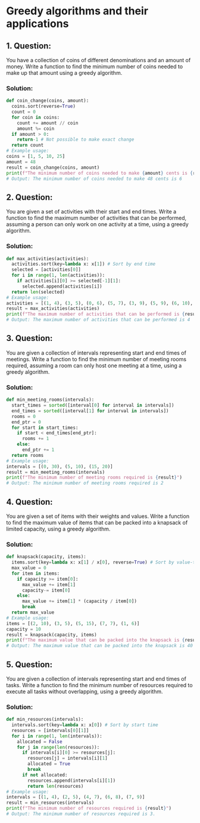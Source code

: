 # Greedy algorithms and their applications
## 1. **Question:**
You have a collection of coins of different denominations and an amount of money. Write a function to find the minimum number of coins needed to make up that amount using a greedy algorithm.
### Solution:
 ```python
 def coin_change(coins, amount):
   coins.sort(reverse=True)
   count = 0
   for coin in coins:
     count += amount // coin
     amount %= coin
   if amount > 0:
     return-1 # Not possible to make exact change
   return count
 # Example usage:
 coins = [1, 5, 10, 25]
 amount = 48
 result = coin_change(coins, amount)
 print(f"The minimum number of coins needed to make {amount} cents is {result}")
 # Output: The minimum number of coins needed to make 48 cents is 6
 ```
## 2. **Question:**
You are given a set of activities with their start and end times. Write a function to find the maximum number of activities that can be performed, assuming a person can only work on one activity at a time, using a greedy algorithm.
### Solution:
 ```python
 def max_activities(activities):
   activities.sort(key=lambda x: x[1]) # Sort by end time
   selected = [activities[0]]
   for i in range(1, len(activities)):
     if activities[i][0] >= selected[-1][1]:
       selected.append(activities[i])
   return len(selected)
 # Example usage:
 activities = [(1, 4), (3, 5), (0, 6), (5, 7), (3, 9), (5, 9), (6, 10), (8, 11), (8, 12), (2, 14), (12, 16)]
 result = max_activities(activities)
 print(f"The maximum number of activities that can be performed is {result}")
 # Output: The maximum number of activities that can be performed is 4
 ```
## 3. **Question:**
You are given a collection of intervals representing start and end times of meetings. Write a function to find the minimum number of meeting rooms required, assuming a room can only host one meeting at a time, using a greedy algorithm.
### Solution:
 ```python
 def min_meeting_rooms(intervals):
   start_times = sorted([interval[0] for interval in intervals])
   end_times = sorted([interval[1] for interval in intervals])
   rooms = 0
   end_ptr = 0
   for start in start_times:
     if start < end_times[end_ptr]:
       rooms += 1
     else:
       end_ptr += 1
   return rooms
 # Example usage:
 intervals = [(0, 30), (5, 10), (15, 20)]
 result = min_meeting_rooms(intervals)
 print(f"The minimum number of meeting rooms required is {result}")
 # Output: The minimum number of meeting rooms required is 2
 ```
## 4. **Question:**
You are given a set of items with their weights and values. Write a function to find the maximum value of items that can be packed into a knapsack of limited capacity, using a greedy algorithm.
### Solution:
 ```python
 def knapsack(capacity, items):
   items.sort(key=lambda x: x[1] / x[0], reverse=True) # Sort by value-to-weight ratio
   max_value = 0
   for item in items:
     if capacity >= item[0]:
       max_value += item[1]
       capacity-= item[0]
     else:
       max_value += item[1] * (capacity / item[0])
       break
   return max_value
 # Example usage:
 items = [(2, 10), (3, 5), (5, 15), (7, 7), (1, 6)]
 capacity = 10
 result = knapsack(capacity, items)
 print(f"The maximum value that can be packed into the knapsack is {result}")
 # Output: The maximum value that can be packed into the knapsack is 40
 ```
## 5. **Question:**
You are given a collection of intervals representing start and end times of tasks. Write a function to find the minimum number of resources required to execute all tasks without overlapping, using a greedy algorithm.
### Solution:
 ```python
 def min_resources(intervals):
   intervals.sort(key=lambda x: x[0]) # Sort by start time
   resources = [intervals[0][1]]
   for i in range(1, len(intervals)):
     allocated = False
     for j in range(len(resources)):
       if intervals[i][0] >= resources[j]:
         resources[j] = intervals[i][1]
         allocated = True
         break
       if not allocated:
         resources.append(intervals[i][1])
         return len(resources)
# Example usage:
 intervals = [(1, 4), (2, 5), (4, 7), (6, 8), (7, 9)]
 result = min_resources(intervals)
 print(f"The minimum number of resources required is {result}")
 # Output: The minimum number of resources required is 3.
```
